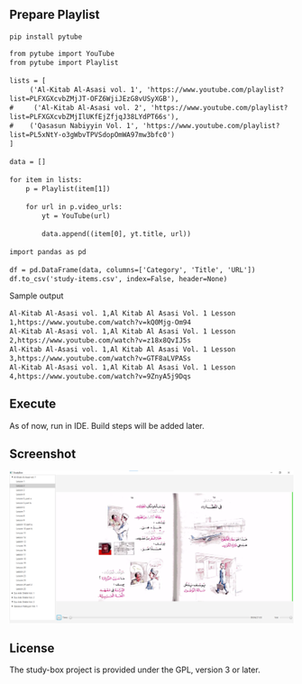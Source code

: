 Prepare Playlist
--------
```$bash
pip install pytube
```

```
from pytube import YouTube 
from pytube import Playlist

lists = [
     ('Al-Kitab Al-Asasi vol. 1', 'https://www.youtube.com/playlist?list=PLFXGXcvbZMjJT-OFZ6WjiJEzG8vUSyXGB'),
#     ('Al-Kitab Al-Asasi vol. 2', 'https://www.youtube.com/playlist?list=PLFXGXcvbZMjIlUKfEjZfjqJ38LYdPT66s'),
#    ('Qasasun Nabiyyin Vol. 1', 'https://www.youtube.com/playlist?list=PL5xNtY-o3gWbvTPVSdopOmWA97mw3bfc0')
]

data = []

for item in lists:
    p = Playlist(item[1])

    for url in p.video_urls:
        yt = YouTube(url)

        data.append((item[0], yt.title, url))
    
import pandas as pd

df = pd.DataFrame(data, columns=['Category', 'Title', 'URL'])
df.to_csv('study-items.csv', index=False, header=None)
```

Sample output
```
Al-Kitab Al-Asasi vol. 1,Al Kitab Al Asasi Vol. 1 Lesson 1,https://www.youtube.com/watch?v=kQ0Mjg-Om94
Al-Kitab Al-Asasi vol. 1,Al Kitab Al Asasi Vol. 1 Lesson 2,https://www.youtube.com/watch?v=z18x8QvIJ5s
Al-Kitab Al-Asasi vol. 1,Al Kitab Al Asasi Vol. 1 Lesson 3,https://www.youtube.com/watch?v=GTF8aLVPASs
Al-Kitab Al-Asasi vol. 1,Al Kitab Al Asasi Vol. 1 Lesson 4,https://www.youtube.com/watch?v=9ZnyA5j9Dqs
```

Execute
-------
As of now, run in IDE. Build steps will be added later.

Screenshot
----------

![study-box](./doc/study-box.png "study-box")

License
-------

The study-box project is provided under the GPL, version 3 or later.